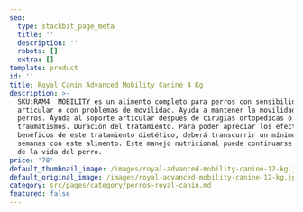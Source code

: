 ```yaml
---
seo:
  type: stackbit_page_meta
  title: ''
  description: ''
  robots: []
  extra: []
template: product
id: ''
title: Royal Canin Advanced Mobility Canine 4 Kg
description: >-
  SKU:RAM4  MOBILITY es un alimento completo para perros con sensibilidad
  articular o con problemas de movilidad. Ayuda a mantener la movilidad en
  perros. Ayuda al soporte articular después de cirugías ortopédicas o de
  traumatismos. Duración del tratamiento. Para poder apreciar los efectos
  benéficos de este tratamiento dietético, deberá transcurrir un mínimo de 6-8
  semanas con este alimento. Este manejo nutricional puede continuarse el resto
  de la vida del perro.
price: '70'
default_thumbnail_image: /images/royal-advanced-mobility-canine-12-kg.jpeg
default_original_image: /images/royal-advanced-mobility-canine-12-kg.jpeg
category: src/pages/category/perros-royal-canin.md
featured: false
---
```

